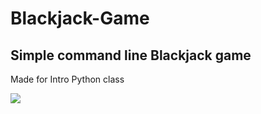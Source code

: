 # Blackjack-Game

## Simple command line Blackjack game

Made for Intro Python class

![](https://imgur.com/gallery/AxgdijQ.gif)
